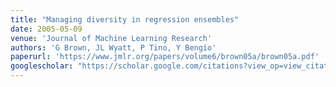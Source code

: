 ```yaml
---
title: "Managing diversity in regression ensembles"
date: 2005-05-09
venue: 'Journal of Machine Learning Research'
authors: 'G Brown, JL Wyatt, P Tino, Y Bengio'
paperurl: 'https://www.jmlr.org/papers/volume6/brown05a/brown05a.pdf'
googlescholar: "https://scholar.google.com/citations?view_op=view_citation&hl=en&user=IGApvF0AAAAJ&citation_for_view=IGApvF0AAAAJ:Zbx7W2Xs4QsC"
---
```

